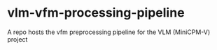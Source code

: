 # vlm-vfm-processing-pipeline
A repo hosts the vfm preprocessing pipeline for the VLM (MiniCPM-V) project
